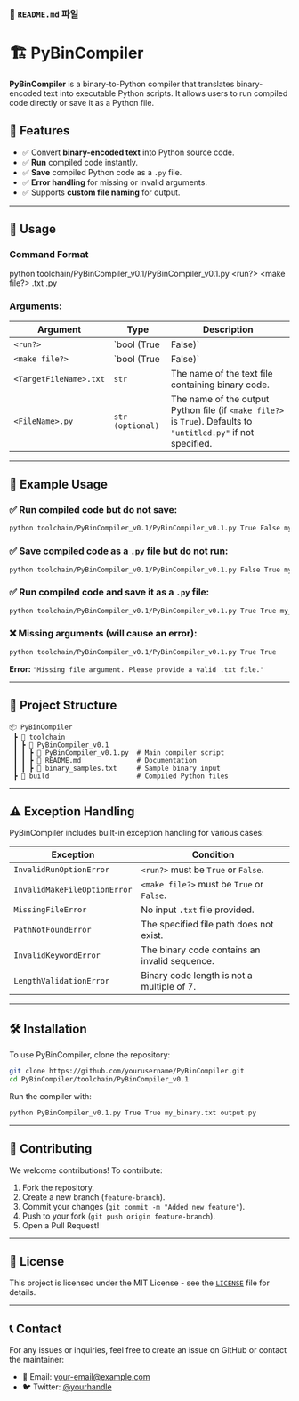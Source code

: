 ### **📌 `README.md` 파일**

# 🏗️ PyBinCompiler

**PyBinCompiler** is a binary-to-Python compiler that translates binary-encoded text into executable Python scripts. It allows users to run compiled code directly or save it as a Python file.

## 📌 Features
- ✅ Convert **binary-encoded text** into Python source code.
- ✅ **Run** compiled code instantly.
- ✅ **Save** compiled Python code as a `.py` file.
- ✅ **Error handling** for missing or invalid arguments.
- ✅ Supports **custom file naming** for output.

---

## 🚀 Usage

### **Command Format**

python toolchain/PyBinCompiler_v0.1/PyBinCompiler_v0.1.py <run?> <make file?> <TargetFileName>.txt <FileName>.py

### **Arguments:**
| Argument | Type | Description |
|----------|------|-------------|
| `<run?>` | `bool (True | False)` | If `True`, executes the compiled code immediately. If `False`, the code is not executed. |
| `<make file?>` | `bool (True | False)` | If `True`, saves the compiled code as a `.py` file. If `False`, no file is created. |
| `<TargetFileName>.txt` | `str` | The name of the text file containing binary code. |
| `<FileName>.py` | `str (optional)` | The name of the output Python file (if `<make file?>` is `True`). Defaults to `"untitled.py"` if not specified. |

---

## 🔹 Example Usage

### ✅ Run compiled code but do not save:
```bash
python toolchain/PyBinCompiler_v0.1/PyBinCompiler_v0.1.py True False my_binary.txt
```

### ✅ Save compiled code as a `.py` file but do not run:
```bash
python toolchain/PyBinCompiler_v0.1/PyBinCompiler_v0.1.py False True my_binary.txt output.py
```

### ✅ Run compiled code and save it as a `.py` file:
```bash
python toolchain/PyBinCompiler_v0.1/PyBinCompiler_v0.1.py True True my_binary.txt output.py
```

### ❌ Missing arguments (will cause an error):
```bash
python toolchain/PyBinCompiler_v0.1/PyBinCompiler_v0.1.py True True
```
**Error:** `"Missing file argument. Please provide a valid .txt file."`

---

## 📂 Project Structure

```
📦 PyBinCompiler
 ┣ 📂 toolchain
 ┃ ┣ 📂 PyBinCompiler_v0.1
 ┃ ┃ ┣ 📜 PyBinCompiler_v0.1.py  # Main compiler script
 ┃ ┃ ┣ 📜 README.md              # Documentation
 ┃ ┃ ┣ 📜 binary_samples.txt     # Sample binary input
 ┣ 📂 build                      # Compiled Python files
```

---

## ⚠️ Exception Handling
PyBinCompiler includes built-in exception handling for various cases:

| Exception | Condition |
|-----------|-----------|
| `InvalidRunOptionError` | `<run?>` must be `True` or `False`. |
| `InvalidMakeFileOptionError` | `<make file?>` must be `True` or `False`. |
| `MissingFileError` | No input `.txt` file provided. |
| `PathNotFoundError` | The specified file path does not exist. |
| `InvalidKeywordError` | The binary code contains an invalid sequence. |
| `LengthValidationError` | Binary code length is not a multiple of 7. |

---

## 🛠 Installation
To use PyBinCompiler, clone the repository:
```bash
git clone https://github.com/yourusername/PyBinCompiler.git
cd PyBinCompiler/toolchain/PyBinCompiler_v0.1
```

Run the compiler with:
```bash
python PyBinCompiler_v0.1.py True True my_binary.txt output.py
```

---

## 🤝 Contributing
We welcome contributions! To contribute:
1. Fork the repository.
2. Create a new branch (`feature-branch`).
3. Commit your changes (`git commit -m "Added new feature"`).
4. Push to your fork (`git push origin feature-branch`).
5. Open a Pull Request!

---

## 📜 License
This project is licensed under the MIT License - see the [`LICENSE`](LICENSE) file for details.

---

## 📞 Contact
For any issues or inquiries, feel free to create an issue on GitHub or contact the maintainer:
- 📧 Email: your-email@example.com
- 🐦 Twitter: [@yourhandle](https://twitter.com/yourhandle)
```